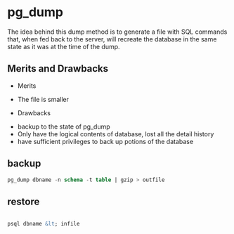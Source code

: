 # pg_dump

The idea behind this dump method is to generate a file with SQL commands that, when fed back to the server, will recreate the database in the same state as it was at the time of the dump.

## Merits and Drawbacks

- Merits
 * The file is smaller


- Drawbacks
 * backup to the state of pg_dump
 * Only have the logical contents of database, lost all the detail history
 * have sufficient privileges to back up potions of the database
 
## backup

```sql
pg_dump dbname -n schema -t table | gzip > outfile
```





## restore



```sql

psql dbname &lt; infile

```

